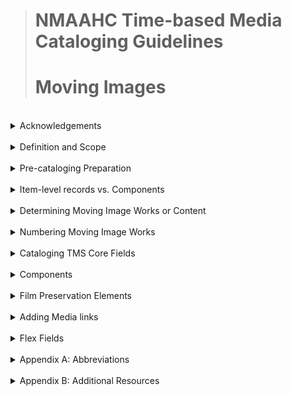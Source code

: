 ># NMAAHC Time-based Media Cataloging Guidelines
># **Moving Images**

<br/>

<details>
<summary>
Acknowledgements
</summary>   

>### These guidelines were written mostly between 2020-2023 by NMAAHC Media Cataloger, Bryan Miller. Review, edits and consultation were provided by Emily Houf, Bleakley McDowell and Judith Andrews. Addtional contributions have come from NMAAHC staff, contractors and interns. We are deeply inbedted to NMAAHC leadership and to many other museums and archives from which these guidelines find inspiration.

>> #### Contributors to these guidelines, past and present, include in alaphabetical order: Judith Andrews, Ina Archer, Jasmyn Castro, Chialin Chou, Walter Forsberg, Dan Finn, Emily Houf, AJ Lawrence, Bleakley McDowell, Bryan Miller, CK Ming, Emily Nabasny.

>>> ##### Apologies to anyone we missed! Send us your name!

</details>

<br/>

<details>
<summary>
Definition and Scope
</summary>
<p>

### These guidelines pertain to analog and digital moving image objects within the Collection of the National Museum of African American History and Culture (NMAAHC). They include the cataloging and naming of moving image objects, art installations with time-based elements, and digital objects and their carriers. Additional guidelines for Primary Digital Collection Objects (PDCO) can be found in the Guidelines for Cataloging PDCO. These guidelines build upon and should be used in conjunction with the general cataloging rules enumerated in the NMAAHC Cataloging Standards and Guidelines.

<br/>

### **Work and Instantiation** 
<p> 

Cataloging time-based materials addresses an object on two levels: (1) the physical object and (2) its content. The terms “work” and “instantiation” are frequently used to describe the difference between the physical object and its content and are defined as follows:

- Work: the content on a reel of film, videotape, cassette tape, DVD, digital file, etc.
<br>

- Instantiation: the format that carries the work (i.e., content); meaning, the physical manifestation/iteration on which the work can be found (e.g., 16mm film, 8mm film, videotape, DVD, etc.)
<br>

The Museum’s collection often contains the same work on multiple instantiations with different formats and physical characteristics. For example, the Pearl Bowser film collection holds multiple copies of the film Hands of Inge created when the film was made around 1962: work prints, release prints, negatives, answer prints, etc. Comprehensively cataloging Hands of Inge requires accounting for the differences between each of these instantiations as well as describing their content.
</details>

<br>

<details>
<summary>
Pre-cataloging Preparation
</summary>
<p>

One of the first steps in the cataloging process is the retrieval and evaluation of associated materials for the object(s) being cataloged. Below are some steps catalogers can take to prepare for detailed cataloging.

<br>

1. Check the accession file for background information about the object(s) being cataloged. The acquisition accession form is especially useful for providing pertinent information about the object's content, maker, and significance.
2. Check the conservation report for information about the object’s physical properties. For example, film stock, format, dimensions, information recorded on the container etc.
3. Check reference images for information that can be gleaned such as whether there is an optical soundtrack and whether the picture is in black-and-white or color. Similarly, reference images of film often include title slides that contain information that can be useful during preliminary cataloging.
4. Consult with the Media Archives & Conservation Team, Media Archivist, DAMS Manager and/or Collections Information Specialist to obtain access copies of the work and communicate any questions/concerns that arise. Confer with the registrars and Curator of Record for any questions about acquisition or context.
</details>

<br>

<details>
<summary>
Item-level records vs. Components
</summary>
<p>

Depending on the type of instantiation and the particularities of the collection in which it was acquired, 
cataloging may utilize separate TMS object records for each instantiation or combine several instantiations 
from the same accession into a single TMS object record using components. Instantiations from different accessions 
should always receive separate TMS records to properly record the acquisition information for each. With either approach, be sure to record the differences between the instantiations (format, attributes, dimensions, etc.) thoroughly so that users can distinguish them from one another easily. Consult with the Media Archivist, Collections Information Specialist and/or Registrars if unsure when instantiations should receive separate TMS records

<img src="images/TBM_cataloging_MI_01.jpg">

<br>

<img src="images/TBM_cataloging_MI_02.jpg">

<br>

##### **HANDS OF INGE (2012.79.1.9.1ac-.2a)**: in the example above, a work print and a release print of HANDS OF INGE were accessioned and are cataloged in separate TMS records. The title refers to the work and is the same in both records, while the object name field distinguishes the release print from the work print. Across both records, information about the work will remain the same, but details of the physical characteristics of the different instantiations will vary.
</details>

<br>

<details>
<summary>
Determining Moving Image Works or Content
</summary>
<p>

When possible, viewing the content in part or in its entirety is beneficial for cataloging. 
If the object has been digitized by NMAAHC, its content may be available through the Digital Asset Management System (DAMS), 
or via the DAMS Manager or Media Archivist. The NMAAHC film collection includes commercial releases in addition to rare and unique works, 
which may be available through external sources such as YouTube, Internet Archive, or the American Archive of Public Broadcasting.
<p>

Film databases such as Turner Classic Movies (TCM), the Internet Movie Database (IMDb), Internet Archive, American Film Institute (AFI), 
library databases and other reputable sources are all useful reservoirs of information, 
as are Media Archives and Conservation Team members and reference library. 
Survey several sources to get a comprehensive account of the work. Please note that when record of a work cannot be found in external sources, 
that rare work requires more detailed and comprehensive cataloging description than widely known commercial works.
<p>

When a work is not viewable and the content cannot be determined, complete the catalog record as thoroughly as possible based on the information that is currently known about the object. Be clear about what is ambiguous or unknown about the work. For example, an unviewable work may be cataloged as “16mm film of unknown footage attributed to Pearl Bowser,” or “Reel of unknown footage from the Pearl Bowser collection.” This communicates clearly what is both known and unknown about the instantiation and the unknown content. The catalog record can be updated when the object becomes viewable or more information is known.
<br>

<blockquote>
<details>
<summary>
Types of Works
</summary>
<p>

For cataloging purposes, it may be helpful to think of moving images in terms of a few broad conceptual groups such as formal works and informal works, finished works and unfinished works, fiction and nonfiction works, etc. We will refer to these as “Types of Works” for the purposes of this document. While the Types of Works are not official categories, the types can assist with determining titles/object names, which dates should be reflected in the TMS record, how to construct descriptions, which constituent role types to use, etc.

- Formal works: includes complete works that have been published or officially released with title, or for which a title is provided within the work itself or by the creator. Formal works are more likely to be prolific/pervasive in the public than informal works
    - e.g., feature films, televised programs, documentaries, etc.
- Informal works: refers to works that have not been officially published or released. In many instances, informal works were never assigned a formal title by their creators and are rare/not generally available in the public
    - e.g., home movies, amateur films, footage that have not been published, unfinished works by filmmakers
- Fiction works: refers to works that describe imaginary events and people
    - e.g., fictional movies and episodes of fictional television shows
- Nonfiction works: works that are based on facts, real events, and real people. They tend to be biographical or historical in nature
    - e.g., documentary films, filmed/televised interviews, filmed/televised sporting events, time-based artworks
- Unfinished works: works that have been deemed incomplete
    - e.g., unfinished film projects
<p>

Keep in mind that Types of Works are not strict categories, and some works may bridge multiple types. For example, the film Unspoken Conversation bears hallmarks of both informal and formal works. Filmmaker Iman Hameen created Unspoken Conversation while she was a student (informal), though it is a titled work and has since had a small commercial release (formal). When cataloging works that do not fit neatly into one category, use your best judgement when determining how these work type categories may guide cataloging decisions.
</details>
</blockquote>
</details>

<br>

<details>
<summary>
Numbering Moving Image Works
</summary>
<p>

Numbering guidelines for moving image objects combine the needs of NMAAHC’s Media Archives & Conservation Team and the numbering schema set forth by the Registrars. Given the variety of possible scenarios and the possible complexity of moving image objects, it is not practical to outline all scenarios in this document. Catalogers should consult the Media Archivist and/or Collections Information Specialist when uncertain about what numbering is most appropriate.
</p>
<br>

<blockquote>
<details>
<summary>Numbering PDCO
</summary>
<p>

Numbering moving image PDCO conforms closely to numbering other forms of PDCO within the Collection, where the accession year and collection number are combined to generate an object number. A work number may be added to the sequence if there are multiple objects in the collection. The most general formulation for numbering moving image PDCO is:
<br>

*[AccessionYear].[CollectionNumber].[WorkNumber]*

-   **Accession Year** = the year in which the collection was accessioned
-   **Collection Number** = the order in which the collection was accessioned in that accession year
-   **Work Number** = the work (or object) number in the accessioned collection

<blockquote>
<details open>
<summary>
Storage Media
</summary>
<p>

If the PDCO arrived via storage media that was not accessioned but is stored and tracked (e.g., DVD, flash drive, hard drive etc.), the storage media should be added as an Accessory Component to the first object in the accession that is contained on the storage media. This accessory is tracked in the Components module and the accessory should receive Component Numbers with suffixes such as _acc1, _acc2, _acc3, etc.

<br>


| Object Type        | Object Number | Object Name or Title                        | Comments                                                                                                                              |
| ------------------ | ------------- | ------------------------------------------- | ------------------------------------------------------------------------------------------------------------------------------------- |
| Digital&nbsp;Video | 2021.14       | Shade&nbsp;Compositions&nbsp;SFMOMA!        | Single digital video file with no other objects in the accession                                                                      |
| Digital&nbsp;video | 2021.49.1     | This&nbsp;Isn't&nbsp;Working                | Single digital video file with other objects in the accession                                                                         |
| Digital&nbsp;video | 2018.55       | Question&nbsp;Bridge:&nbsp;Black&nbsp;Males | Single channel video with box of media players. Media players are accessories and receive the following Component Number 2018.55_acc1 |
</details>
</details>
</blockquote>

<br>

<blockquote>
<details>
<summary>
Numbering Analog Objects
</summary>
<p>

For analog moving image objects, the character 'a' should be used to designate the first 'carrier' for the essence or signal (film, video, DVD, etc.). 
Subsequent characters ('b,' 'c,' 'd' etc.) should be used for any remaining 'carriers' in the instantiation. 
The most general formulation for numbering a single- component analog object is:

<br>

*[AccessionYear].[CollectionNumber].[WorkNumber].[InstantiationNumber][ComponentElement]*

- Accession Year = the year in which the collection was accessioned
- Collection Number = the order in which the collection was accessioned in that accession year
- Work Number = the work (or object) number in the accessioned collection
- Instantiation Number = a number for the instantiation of a work (or object). 
Instantiation numbers are only used when there are multiple instantiations of a work in a collection.
- Component Element = a letter for each physical component of the object. This should start with 'a', for the first film and each 
additional film in the instantiation would receive a subsequent letter

<br>

| Object Type   | Object Number | Object Name/Title               | Comments                                                                |
| ------------- | ------------- | ------------------------------- | ----------------------------------------------------------------------- |
| Film          | 2017.55.1.1a  | Were You There?: The Black West | Object Number for a work that spans a single reel of acetate film (a)   |
| Film          | 2021.49.1     | No Maps On My Taps              | Object Number for a work that spans two reels of film (a) & (b)         |
| Film          | 2018.55       | To Be Young, Gifted, And Black  | SObject Number for a work that spans three reels of film (a), (b) & (c) |
| Videocassette |
| DVD           |

</details>
</blockquote>

<br>

<blockquote>
<details>
<summary>
Numbering Archival Collections
</summary>
<p>

Archival collections, such as the Pearl Bowser archival collection (A2012.79), will also have a Series Number between the Collection Number and the Work Number. 
This number is used to indicate the type of media. Films in archival collections usually have 1 designated as the Series Number. The formulation would look like:
<p>

*[AccessionYear].[CollectionNumber].[SeriesNumber].[WorkNumber].[InstantiationNumber][ComponentElement]*

<br>

<img src="images/TBM_cataloging_MI_03.jpg">

###### AFRICAN SPEAKERS (2012.79.1.2.1AB-.2AB): IN THE EXAMPLE ABOVE, TWO INSTANTIATIONS OF AFRICAN SPEAKERS WERE ACCESSIONED AS PART OF THE PEARL BOWSER ARCHIVAL COLLECTION: 2012.79.1.2.1AB AND 2019.79.1.2.2AB, A BLACK-AND-WHITE COMBINED NEGATIVE AND A POSITIVE BLACK-AND-WHITE. THE ACCESSION YEAR IS 2012, THE COLLECTION NUMBER IS 79, THE SERIES NUMBER IS 1, THE WORK NUMBER IS 2, THE INSTANTIATION NUMBERS ARE 1 AND 2 RESPECTIVELY AND THE COMPONENTS A & B REPRESENT EACH REEL OF ACETATE FILM.
</details>
</blockquote>

<br>

<blockquote>
<details>
<summary>Numbering Accessories
</summary>
<p>

- #### Projection reels and film canisters
Projection reels, film cores, canisters and film laboratory paper ephemera are treated as Accessory Components to the film component which they accompany. Accessories are not accessioned objects and therefore receive suffixes such as _acc1, _acc2, _acc3 etc.

<br>

<img src="images/TBM_cataloging_MI_04.jpg">

##### **LET THE CHURCH SAY AMEN! (2012.79.1.74.1ab)**: IN THE EXAMPLE ABOVE, THE WORK LET THE CHURCH SAY AMEN! IS SPREAD ACROSS TWO REELS OF FILM. THE FIRST REEL'S COMPONENT NUMBER IS 2012.79.1.74.1a AND THE SECOND REEL IS 2012.79.1.74.1b. THE PROJECTION REEL THE FIRST FILM IS ON IS 2012.79.1.74.1a_acc1 AND THE PROJECTION REEL THE SECOND REEL OF FILM IS ON IS 2012.79.1.74.1b_acc1. THE METAL CANISTERS HOLDING THE REELS ARE 2012.79.1.74.1a_acc2 AND 2012.79.1.74.1b_acc2, RESPECTIVELY. THE ORIGINAL SHIPPING CONTAINER THEY CAME IN IS 2012.79.1.74.1ab_acc1.
</details>
</blockquote>

<br>

See the NMAAHC_MediaCatalogingGuidelines_201610112 document for more about numbering moving image objects within the Collection.
</details>

<br>

<details>
<summary>
Cataloging TMS Core Fields
</summary>
<p>

<blockquote>
<details>
<summary>Classification
</summary>
<p>

All film and video objects are cataloged with the classification Media Arts-Film and Video. For time-based media artwork, add the Visual Arts classification as well. For archival collections with time-based media, both the Archival Collection and Media Arts-Film and Video classifications should be used.
</details>
</blockquote>

<br>

<blockquote>
<details>
<summary>
Object Names and Titles
</summary>
<p>

<blockquote>
<details>
<summary>
Formal works
</summary>
<p>

Formal works include complete works that have been published or officially released with a title, or for which a title is provided within the work itself or by the creator. For these objects, enter the formal title in the Title field. Use the Object Name field in addition to the Title only for disambiguation, for example, if the collection has multiple instantiations of the same work.

<img src="images/TBM_cataloging_MI_05.jpg">

###### **BOY! WHAT A GIRL (2015.167.1.1ab)**: IN THE EXAMPLE ABOVE, THE FILM’S OFFICIALLY RELEASED TITLE IS INCLUDED IN THE TITLE FIELD. AN OBJECT NAME, THOUGH OPTIONAL, IS NOT ASSIGNED.

<br>

<blockquote>
<details>
<summary>
Clips or segments of formal works
</summary>
<p>

When the object contains only a portion of a formal work, use the Object Name field with the formula “[Moving image format] clip from [Title of Work].” If the character limit allows, include more information about the subject of the clip: “[Carrier] clip of [subject] from [Title of Work].” Similarly, if the character limits are too restrictive, one can omit the carrier from the Object Name: “Clip of [long subject/Long Title of Work.]”

<img src="images/TBM_cataloging_MI_06.jpg">

###### **FILM CLIP OF “SHEIK OF ARABY” FROM TIN PAN ALLEY (2015.275.29.1a)**: IN THE EXAMPLE ABOVE, ONLY A SCENE WHERE THE ACTORS PERFORM “SHEIK OF ARABY” IN THE FEATURE FILM TIN PAN ALLEY WAS ACCESSIONED. THE OBJECT NAME “FILM CLIP OF ‘SHEIK OF ARABY’ FROM TIN PAN ALLEY” IS GENERATED USING THE FORMULA ABOVE. THE TITLE FIELD IS LEFT BLANK.
</details>


<br>

<details>
<summary>
Series of formal works
</summary>
<p>

If a complete work is from a series/anthology, use the formula “[Series Title]: [Episode Title]” to generate a title for the Title field. The series title should also be entered in the Series/Portfolio field. An Object Name is not necessary unless it aids with disambiguation.

<img src="images/TBM_cataloging_MI_07.jpg">
<img src="images/TBM_cataloging_MI_08.jpg">

###### **CAMERA THREE: THE JAZZ OF WILBUR DE PARIS (2015.275.41.1a)**: IN THE EXAMPLE ABOVE, THE SERIES TITLE, CAMERA THREE, IS INCLUDED IN THE TITLE FIELD BEFORE THE COLON AND THE EPISODE TITLE APPEARS AFTER THE COLON WITHOUT QUOTES. THE SERIES TITLE IS ALSO INCLUDED IN THE PORTFOLIO/SERIES FIELD.
<p>

If only a portion of the work was accessioned, the Title field should be left blank, and an Object Name should be created using the formula for “Clips or segments for formal works” above. The series name should still be entered in the Series/Portfolio field.

<img src="images/TBM_cataloging_MI_09.jpg">
<img src="images/TBM_cataloging_MI_08.jpg">

###### **FILM CLIP FROM CAMERA THREE: OVER THE TOP TO BEBOP (2015.275.16.1a)**: IN THE EXAMPLE ABOVE, ONLY A SEGMENT OF AN EPISODE, “OVER THE TOP TO BEBOP,” FROM THE TELEVISION SERIES CAMERA THREE WAS ACCESSIONED. THE OBJECT NAME FILM CLIP FROM CAMERA THREE: OVER THE TOP TO BEBOP IS GENERATED USING THE FORMULA ABOVE, WHERE A COLON SEPARATES THE SERIES TITLE FROM THE EPISODE TITLE. THE SERIES TITLE IS INCLUDED IN THE PORTFOLIO/SERIES FIELD AS WELL.
</details>
</details>

<br>

<details>
<summary>
Informal works: Home movies and amateur works
</summary>
<p>

**Home movies** are films or videos made without professional equipment or expertise, usually of activities involving family and friends.
<p>

Films made without professional equipment or expertise but of activities not usually associated with home movies are generally considered **amateur works**.
<p>

Both home movies and amateur films are types of informal works and are cataloged similarly.

<blockquote>
<details>
<summary>
Series of home movies and other informal works
</summary>
<p>

Home movies are unique in that they often are compilations of various clips on one reel or tape, with multiple reels or tapes in a collection. These are not formal works, however, assigning descriptive object names is difficult given the variety of clips (vacation, birthdays, singing) and the sameness of overall topic (Holman family). For this reason, assigning a title for the overall collection with sequential numbering is helpful.
<p>

Collections or series of works that are not home movies but are also not formal works benefit from a similar titling structure for the same reasons.

<img src="images/TBM_cataloging_MI_10.jpg">

###### **MAX BOND, SR. COLLECTION OF FAMILY HOME MOVIES (2016.16.1ab - .10abc)**: TITLES WITH SEQUENTIAL NUMBERS ARE ASSIGNED TO EACH RECORD.
<p>

<img src="images/TBM_cataloging_MI_11.jpg">

###### **REVEREND S. S. JONES COLLECTION OF FAMILY HOME MOVIES (2011.79.1.1abc - .9abc)**: TITLES WITH SEQUENTIAL REEL NUMBERS ARE ASSIGNED TO THE COLLECTION.
</details>

<br>

<details>
<summary>
Individual home movies, amateur films, and other informal works
</summary>
<p>

If the home movie or informal work is not part of a series, create an object name using the formula "[Carrier] footage of [description of content]" or "Home movie footage of [description of content]."

<img src="images/TBM_cataloging_MI_12.jpg">

###### **Film footage of “Bloody Monday” protests & 16th Street Baptist Church bombing (2012.79.1.107.1a)**

<img src="images/TBM_cataloging_MI_13.jpg">

##### **HOME MOVIE OF HUNTS POINT CELEBRATION (2012.79.1.15.1a)**
</details>
</details>

<br>

<details>
<summary>
Other types of works
</summary>
<p>

<blockquote>
<details>
<summary>
Compilation Reels
</summary>
<p>

Sometimes, multiple intellectually unrelated works are spliced together on a single reel of film. For example, a film editor might create a demo reel containing multiple projects that they have worked on, like a portfolio. Similarly, a film enthusiast might splice scenes from several movies together on a single reel of film. If the spliced films are (1) complete works and (2) have formal titles, enter the formal titles in the Title field using a slash (/) to separate them and use the format “Compilation reel of [some unifying characteristic]” to generate an Object Name. However, if they are not complete works or do not all have formal titles, only add the Object Name.

<img src="images/TBM_cataloging_MI_14.jpg">

###### **Film clips with the Benny Goodman Trio performing two songs (2015.275.17.1a)**: In the example above, two Benny Goodman Trio performances, “Nice Work If You Can Get It” and “Avalon” were spliced together on a single reel of film. The formal titles of the songs are entered in the Title field, separated by a slash and an Object Name that assists with disambiguation is added to the Object Name field.

<br>

<img src="images/TBM_cataloging_MI_15.jpg">

###### **Compilation reel with clips from the Judy Garland Show (2015.275.46.1a)**: In the example above, clips from **The Judy Garland Show** (television series) and **The Judy Garland Show** (television special) were spliced together in a single reel of film. Neither consisted of complete works; therefore, the Title field is left blank.
</details>
</details>
</blockquote>
</blockquote>

<br>

<blockquote>
<details>
<summary>
Constituents
</summary>
<p>

There are two factors that typically influence how constituents should be linked to catalog records for moving images: (1) the type of constituent and (2) the Type of Work. There are two types of constituents, active constituents, and passive constituents, and four (4) broad Types of Works, formal and informal works; and fiction and nonfiction works, that will determine the role types that should be applied to constituents as well as the order in which they should appear.
<p>

An active/creator constituent related to the creation of the object should always be listed first. After the significant active/creator constituent(s) have been listed, continue with the remaining constituents, regardless of whether they had an active or passive role in the object’s creation. These constituents can be listed in order of significance, but this is not a strict rule. Constituents related to the object’s provenance are typically listed last.
<p>

The table below can help catalogers determine the correct role types to apply to constituents and the order in which they should appear. However, it is by no means exhaustive. Furthermore, as mentioned in earlier paragraphs, the distinction between Types of Works (especially formal and informal) is not always clearly defined. Similarly, formal works can be fictional or nonfiction and the same is true for informal works. Catalogers should consult with the Collections Information Specialist or the Media Archivist when uncertain about which role types might be most appropriate in a specific situation.

<br>

| Type of Work                                                                                      | Constituent Type                                                                                                                          | Role                                                                                                                                                                         | Guidelines                                                                                                                                                                                                                                                                                                                                                                                                                                                                                                                                              |
| ------------------------------------------------------------------------------------------------- | ------------------------------------------------------------------------------------------------------------------------------------------| ---------------------------------------------------------------------------------------------------------------------------------------------------------------------------- | ------------------------------------------------------------------------------------------------------------------------------------------------------------------------------------------------------------------------------------------------------------------------------------------------------------------------------------------------------------------------------------------------------------------------------------------------------------------------------------------------------------------------------------------------------- |
| **Formal**<br>-&nbsp;feature&nbsp;films<br>-&nbsp;television&nbsp;shows                           | **Active**<br>- directors<br>- producers<br>- editors<br>- writers<br>-&nbsp;interviewers<br>-&nbsp;recording&nbsp;artists<br>- composers | -&nbsp;Directed&nbsp;by<br>-&nbsp;Produced&nbsp;by<br>-&nbsp;Edited&nbsp;by<br>- Written by<br>- Narrated by<br>-&nbsp;Interviewed&nbsp;by<br>- Recorded by<br>- Composed by | List the director first for motion pictures or single television programs. For television series, it's sometimes more useful to list the producer or executive producer first. If a single individual has multiple roles in the creation of a formal work, it is sometimes useful to list several of these roles. If the soundtrack or score bears some significance, the recording artist(s) or composer(s) can be linked using the “Recorded by” or “Composed by” role types.                                                                         |
| **Informal&nbsp;or&nbsp;Amateur**<br>- student films<br>- home movies                             | **Active**<br>-&nbsp;amateur&nbsp;filmmakers<br>- film students                                                                           | Created by                                                                                                                                                                   | Use the “Created by” constituent role type for informal/amateur works or to indicate the individual(s) responsible for the work’s creation when more specific role types cannot be determined.                                                                                                                                                                                                                                                                                                                                                          |                                                                                                                                                                                               |
| **Fictional Works**<br>- fiction films<br>-&nbsp;reenactments&nbsp;of&nbsp;historical&nbsp;events | **Passive**<br>- actors<br>-&nbsp;portrayed&nbsp;individuals<br>-&nbsp;institutions&nbsp;depicted                                         | Subject of                                                                                                                                                                   | For fiction works, use the role “Subject of” when entering actors/actresses featured. In these cases, the linked constituent record should show the actor’s given name (as opposed to the fiction character’s). In the Description field, one might include the fiction characters’ names in plot summaries/scene descriptions followed by the actors’ given name in parentheses. For reenactments of historical events, both the historical figure(s) portrayed, and the given name of the actor(s) should be listed using the “Subject of” role type. |                                                                                                                                                                                                                                                                                                                                                                                                                                                                                |
| **Nonfiction Works**<br>- interviews<br>- documentaries<br>- video art                            | **Passive**<br>- actors<br>-&nbsp;portrayed&nbsp;individuals<br>-&nbsp;institutions&nbsp;depicted                                         | Interview of<br>Subject of                                                                                                                                                     | For nonfiction works, such as interviews, documentaries etc., role types such as “Subject of” and “Interview of,” etc. are often sufficient.                                                                                                                                                                                                                                                                                                                                                                                                            |                                 

<br>

<img src="images/TBM_cataloging_MI_16.jpg">

###### ___Black Journal: The Black Woman (2017.32.1.1ab)___: In the example above, an episode of an education television program (nonfiction, formal work), the active constituents are the director and producer and are listed first. The remaining constituents are listed afterwards, using roles typical for nonfiction works, such as “Interview of,” “Interview by,” and “Subject of.”
<br>

<img src="images/TBM_cataloging_MI_17.jpg">

###### ___Cab Calloway Home Movie #2 (2015.273.2.2.1abc)___: In the example above, a home movie filmed by jazz musician Cab Calloway (nonfiction, informal work), the active constituents are Cab and Nuffie Calloway, who filmed the home movie. They are listed first using the “Created by” constituent role type. The passive constituents are listed afterwards using the “Subject of” role type.
<p>

<blockquote>
<details>
<summary>
Constituents for feature films
</summary>
<p>

In addition to the guidelines above, adding constituents for some feature films poses a unique challenge for a few reasons. First, not all individuals featured in feature films are always officially credited; meaning, not everyone involved in the film’s creation is included in the credits or marketing material. Open-access databases, however, will sometimes include these individuals in their records. While including uncredited individuals is not typically recommended, if catalogers become aware that a prominent individual was not officially credited for a particular work but can confirm the veracity of their role in the work through multiple reputable sources, they may elect to include that constituent in the catalog record. For example, multiple sources confirm that Sidney Poitier made his debut appearance in the musical race film Sepia Cinderella (2015.167.17.1ab) as an uncredited extra. Although Poitier was not officially credited, his constituent record is linked to the object record for Sepia Cinderella. If, however, the veracity of an individual’s role is dubious, it is better to include the speculation in the Notes field without adding a constituent record.
<p>

The second challenge relates to the sheer number of people involved in the creation of some feature films. While the ultimate goal of cataloging aims to provide a comprehensive record of the objects in the Museum’s stewardship, creating constituent records for each person/institution involved in the production of a feature film is not always feasible. Furthermore, unlike open databases such as Discogs or Wikipedia, NMAAHC's film collection is curated; meaning, the records were accessioned because of their significance to the Museum’s collection and/or mission.
<p>

In light of these considerations, it is sometimes unnecessary to include all individuals/institutions credited in a film's creation in the TMS record. The film crew, with the exception of producers, directors and sometimes editors, is almost never included in the catalog record. While in many cases all the credited cast members are included in a TMS record, sometimes that is not practical. Catalogers should use their best judgement when determining which constituents to include/exclude. The following scenarios can help catalogers make this judgement call:
- Actors/actresses with top billing (i.e., lead actors/actresses) are typically included in the catalog record
- If a film won an award in a specific category, it could be useful to include the constituent(s) actively involved in that aspect of the film’s production
- Black/African American cast members officially credited in the film’s production are typically included in the catalog record
- Prominent individuals (whether credited or uncredited)
</details>
</details>
</blockquote>
</blockquote>

<br>

<blockquote>
<details>
<summary>
Date
</summary>
<p>

Use the release date for commercial productions and the date filmed/captured for informal works or those without a release date. Estimated date ranges are acceptable if the exact release date or date filmed is not known, following the standard date label format. If there are two dates of creation, for example a film was re-issued/re-released, enter the date of original release first followed by the re-release date.

<img src="images/TBM_cataloging_MI_18.jpg">

##### *Film clips from the documentary American Music - From Folk to Jazz and Pop (2015.275.25.1a)*: In the example above, both the release date (1966) and the date the documentary was reissued (1967) are included in the date assistant.
</details>
</blockquote>

<br>

<blockquote>
<details>
<summary>
Medium
</summary>
<p>

Enter the material as enumerated in the Getty Art and Architecture Thesaurus (AAT).

| Object Type                            | Medium                                                     |
| -------------------------------------- | ---------------------------------------------------------- |
| film                                   | acetate film, polyester film, or cellulose nitrate film    |
| Videocassettes (VHS, Betacam, U-matic) | plastic with metal on polyester                            |
| DVD and optical discs                  | aluminum and polycarbonate                                 |
| PDCO                                   | Digital (entered into the Medium label manually)           |

<br>

Reels and cans should only be included in the medium if they are accessioned Components. Do not include materials for Accessory reels and cans in the “Medium” field. Instead, they can be entered in the Physical Description field within the Components module if necessary.
</details>
</blockquote>

<br>

<blockquote>
<details>
<summary>
Dimensions
</summary>
<p>

For analog objects, include both the physical dimensions, as well as the work’s duration, correct to the second. The duration of the analog playback and the digital file might differ, as the analog film may include a leader (protective film that isn't screened) and a tail. If the duration being entered in TMS is the runtime associated with the digital file, catalogers should add a descriptive note specifying that the duration recorded is in fact for the digital file.
<p>

If there are multiple reels, enter the dimensions of each reel in the main Dimensions field, as opposed to the Dimensions field within the Components module.
<p>

The dimensions for film cans that are Accessory Components should be entered in the Components module.
<p>

For time-based PDCOs, the duration as well as file size should be entered. See the _Guidelines for Cataloging PDCO_ for more information.

<img src="images/TBM_cataloging_MI_19.jpg">
<p>

##### ___Dark Manhattan (2015.167.5.1abc)___
<p>
<img src="images/TBM_cataloging_MI_20.jpg">
<p>
##### ___Shade Compositions SFMOMA! (2021.14)___: A born-digital video artwork; both the duration and file size are entered in the Dimensions field.
</details>
</blockquote>

<br>

<blockquote>
<details>
<summary>
Description
</summary>
<p>

In the Description field, describe both the physical object and its content, to the extent that it is known. Begin with the physical properties of the object such as the medium, format, etc. This is especially important if there are multiple instantiations of the same work in the Collection. Anything that sets a particular instantiation apart from its siblings should be noted in the first paragraph of the Description, to clarify any ambiguities. State whether the picture is in black and white or color, if it is contained on one reel or multiple reels, if it is a silent film/contains sound, its genre, if it is an episode of a television show, etc. A film’s physical properties are often easily accessible by reviewing the conservation report. After the physical properties have been described, move on to the object’s content.
<p>

Descriptions of the content can be organized chronologically or thematically, depending on the work. While there is understandably a fair degree of interpretative work involved in describing/summarizing a work’s content, catalogers should avoid making assumptions or judgements about the content and should not include opinionated commentary on the content or its significance. For formal works that are well-known or widely available, a summary of the overall content suffices. Include more detailed descriptions for unique and rare works, even including a scene-by-scene outline if necessary. Descriptions should be written in full sentences using clear and concise language as well as a well-organized structure.
<p>

<blockquote>
<details>
<summary>
Description when content is viewable and has been viewed
</summary>
<p>

If the content is viewable, it is often helpful to begin with a description of the film’s title frame and/or opening scene. Continue by describing other important scenes, using timestamps, if possible, to identify the scene being described. Mention important individuals, landmarks, landscapes, etc. At the end, you can describe the final scene; or you might offer broad themes/subjects that arose, without necessarily giving a detailed description.
<p>

<img src="images/TBM_cataloging_MI_21.jpg">
<p>

##### ___History of Jazz with Willis Conover, (2015.275.10.1a)___: This footage hasn’t been found anywhere outside NMAAHC’s collection. Thus, a longer, more detailed description is provided.
<p>

<img src="images/TBM_cataloging_MI_22.jpg">
<p>

##### ___Black and Tan Fantasy (2015.275.10.1a)___: A race film that is widely known and available. Thus, the description is a relatively brief summary of the work.
</details>

<br>

<details>
<summary>
Description when content is not viewable or has not been viewed
</summary>
<p>

While it is often helpful to view the content of moving images firsthand, this is not always possible or practical. For example, the object has not been digitized and is otherwise inaccessible via other sources. In other instances, the object might be viewable but watching it in its entirety would be too time consuming and therefore impractical. In either of these cases, catalogers may rely on secondary sources to construct a description of the object's content. It is best to review multiple sources so that the description can be as comprehensive as possible. Secondary sources should not be cited in the Description field; however, catalogers should include a list of the secondary sources used in the Notes field or background information as Text Entries.
<p>

<img src="images/TBM_cataloging_MI_23.jpg">
<p>

<img src="images/TBM_cataloging_MI_24.jpg">
<p>

##### ___History of the Negro in America (2017.55.24.1abc)___: Description and Notes for a film that has not been digitized and has not been viewed.
</details>
</details>
</blockquote>

<br>

<blockquote>
<details>
<summary>
Attributes
</summary>
<p>

<blockquote>
<details>
<summary>
Object Type
</summary>
<p>

As with all objects in the Collection, always use the most specific Object Type terms possible. Moving-image objects will typically have at least three Object Types that index the object’s physical properties:
- (1) the signal (film, video, DVD, PDCO etc.)
- (2) the color
- (3) whether there is sound
<p>

<blockquote>
<details>
<summary>
Carrier or format
</summary>
<p>

The carrier, or format, is typically indexed using one of the terms in the right column of the table below.

insert chart here

</details>

<br>

<details>
<summary>
Color and Sound
</summary>
<p>

All moving image objects should have attributes that indicate whether the image is in color or black-and-white and whether it is silent or contains sound. The appropriate terms, as they appear in TMS, are:
- color films (visual works)
- black-and-white films (visual works)
- sound films
- silent films

</details>

<br>

<details>
<summary>
Additional Object Type Attributes
</summary>
<p>

In addition to the object’s physical attributes, the following Object Types that refer to the content may also be added:
- children's films
- compilation films
- feature films
- home movies
- answer prints (motion pictures)
- release prints (motion pictures)
- work prints (motion pictures)
- short subjects
<p>

For film, it is not necessary to use “motion picture film” if a more specific object type within that branch can be used to describe the object. Other object types such as “negative” or “positive” can be used to further index and differentiate between objects, especially if there are different instantiations of the same work. However, while negative films should always include the “negative” Object Type, it is understood that a film is positive if neither the “negative” or “positive” Object Type is attached to the record.
<p>

Object Types should refer to the entire object rather than its constituent parts. For example, while motion picture films consist of “frames” and “filmstrips,” the “frames/filmstrips” Object Type should only be used when frames or filmstrips are being cataloged as isolated stills or strips, as opposed to parts of a motion picture work. Similarly, it would be redundant to use “sound tracks” if “sound films” is being used as an object type. “Sound tracks” should only be used if an optical/magnetic sound track is being cataloged as a distinct object.
<p>

<img src="images/TBM_cataloging_MI_29.jpg">

##### *Boy What A Gir! (2015.167.1.1ab)*: In the example above, a release print of the feature film *Boy What a Girl!*, the physical properties (16mm, black-and-white, sound) and content-related properties (feature film, release print) are all added as object type attributes.
</details>
</details>
<p>

<details>
<summary>
Subject Terms
</summary>
<p>

Subject Terms for moving image objects follow the general NMAAHC Cataloging Standards and Guidelines. Additionally, genres can be input as subject terms. Some moving image genre terms include:
<p>

<blockquote>
<details>
<summary>
Film
</summary>
<p>

- **Animated films** - Films made using animation techniques, including the process of making still images appear to move, such as the technique of photographing drawings or objects in progressive stages of performing an action.
- **Artists’ films** - Films made by visual artists.
- **Blaxploitation films** - A film made with black performers and aimed at a black audience, though generally made by white producers. These films were especially popular in the early 1970s and took the form of nearly every established genre.
- **Documentary films** - Film genre that presents fact and real situations and people rather than fiction. They typically feature the people, places, and events who are the subjects of the film, rather than actors or sets. Early examples were influenced by television news and used portable cameras.
- **Experimental films** - Broadly describes a genre of motion pictures that explore new ways of dealing with a subject or that employ new and different production techniques or an unorthodox style of filmmaking.
- **Hollywood (Film)** - Films or objects relating to films produced by Hollywood studios or the Hollywood film industry.
- **Musical films** - Predominantly theatrical fiction works whose plot is structured around segments featuring combinations of music, song, and dance, including such various types as backstage, comedy, rock, and musical biographies.
- **Process films** - Documentaries or other forms of film that illustrate the processes by which something is made or done.
- **Independent films** - films made by black filmmakers or featuring black lead characters in which black artists have control over, or input into, the creative production of the film
- **Profile films** - Documentaries or other forms of film that profile an individual or individuals.
- **Race films** - Films featuring an African American cast and geared toward African American audiences that were produced outside Hollywood from about 1915 to about 1950
- **Western films** - A film genre since the earliest days of motion pictures that derives from the history and legends of the western part of this country, especially during the last half of the nineteenth century
</details>

<p>

<details>
<summary>
Television
</summary>
<p>

- **Children’s television**- Children's television are television programs designed for children, normally scheduled for broadcast during the morning and afternoon when children are awake.
- **Public television**- Television that provides cultural, informational, and instructional programs for the public and that is financed by a combination of government, private, and corporate sources, noncommercial television
- **Sitcoms**- A television series that involves a continuing cast of characters in a succession of comedic circumstances
- **Variety shows (television)**- Entertainment made up of a variety of acts including musical performances, sketch comedy, magic, acrobatics, juggling, and ventriloquism. It is normally introduced by a compère (master of ceremonies) or host.
</details>
</details>
</details>
</blockquote>

<br>

<blockquote>
<details>
<summary>
Portfolio/Series
</summary>
<p>

Use this field for episodes within a larger series, e.g., Black Journal segments.
</blockquote>
</blockquote>
</details>
</details>

<br>

<details>
<summary>
Components
</summary>
<p>


<blockquote>
<details>
<summary>
Film
</summary>
<p>

For film, reels and cans should be listed as Accessory Components in the Components module. If the film is housed in multiple reels/cans, each should be listed as a separate Accessory in TMS. 
</details>
<p>

<details>
<summary>
Primary Digital Component Objects (PDCO)
</summary>
<p>

For PDCO, generic storage devices or playback equipment (such as USB flash drives) should be cataloged as Accessory Components. If these Accessories contain multiple works, the Accessory Component should be attached to the first record in the collection only. A Text Entry specifying which record contains the Accessory Component should be added to all other records associated with that Accessory. See the PDCO Cataloging Guidelines4 for more information. 
</details>
<p>

<details>
<summary>
Physical Description
</summary>
<p>

Pertinent information about Accessories and Components, such as medium. should be entered in the Physical Description field of the Components module. The Appendix contains a list of common terms the Media Conservation Team uses to describe film components. Catalogers should use the expanded versions of these terms as opposed to the abbreviations available in the Appendix. 
</details>
</details>
</blockquote>

<br>

<details>
<summary>
Film Preservation Elements
</summary>
<p>

Motion picture film is often made from various materials that deteriorate over time. To preserve the original object as faithfully as possible, new analog film preservation elements are created from the original film. Some of this preservation work is done internally by the Media Archives & Conservation Team, but most often it is outsourced to preservation labs. The product of the preservation process is referred to as a film “Preservation Element.”  
<p>

The Museum defines a film “Preservation Element” as a new analog film element that NMAAHC creates, exclusively through an outside vendor, after a film object has been accessioned. Occasionally, the Museum acquires archives or objects for accessioned or non-accessioned collections that are technically preservation elements, in the sense that they were created for a film’s preservation, but they were not created by the Museum or under contract from the Museum. These objects are not considered film “Preservation Elements” for cataloging even though they could be used in a new film preservation project. For TMS clarity the term film “Preservation Element” only applies to preservations that have been commissioned by NMAAHC post accession.
<p>

Preservation Elements are typically cataloged as Accessory Components of the accessioned film object instantiation component from which they were created.
<p>

<blockquote>
<details>
<summary>
Other Types of Preservation Elements 
</summary>
<p>

It should be noted that while the vast majority of NMAAHC’s Preservation Elements are film, there are a handful of objects on different signals (e.g., Betacam videotapes) that have been preserved as well. Cataloging Preservation Elements on other signals follows the same guidelines as cataloging film Preservation Elements; however, catalogers can consult with the Media Archivist with questions and concerns when cataloging non-film Preservation Elements.  

<img src="images/TBM_cataloging_MI_31.jpg">
<p>

##### *Cab Calloway Home Movie #1 (2015.273.2.1.1A)* and preservation elements**
</details>
</details>
</blockquote>

<br>

<details>
<summary>
Adding Media links
</summary>
<p>

In addition to still photographs/reference images, links to audiovisual material can be added to TMS. Video files are delivered from the DAMS to the MADS and then linked to TMS by following the steps below:
1. Create a Rendition Number using the naming convention below. The DAMS Unique Asset name can be retrieved from the DAMS, but the string (beginning with the underscore) must be manually created.
a. DAMS Unique Asset Name + _Video_001
2. Select “video” for the Medium Type
3. Select “Video File” for the Format
4. Select “MADS” for the Path
5. Create a unique Filename by using the naming convention below. The link in bold will always be the same, and the DAMS Unique Asset name will be identical to the one retrieved from DAMS. 
6. assets/player.html?name=https://mads.si.edu/NMAAHC/Collections/ + DAMS Unique Asset
</details>

<br>

<details>
<summary>
Flex Fields
</summary>
<p>

The Media Archives & Conservation Team uses a variety of Flex Fields to track aspects of the digitization process. In addition to tracking the digitization workflow for individual time-based objects, Flex Fields are also reportable via Advanced Searches; meaning, reports can be executed to track individual Flex Fields or a combination of multiple Flex Fields across the collection. This provides a systematic way of ensuring that some steps in the digitization process are directly traceable in TMS. Below is a list of Flex Fields the Media Archives & Conservation Team uses to track the Media Conservation Lab (MCL) Digitization Workflow, and a brief outline of their intended use.


</details>

<br>

<details>
<summary>
Appendix A: Abbreviations
</summary>
<p>


</details>

<br>

<details>
<summary>
Appendix B: Additional Resources
</summary>
<p>

- Museum Cataloging
     - Harpring, Patricia. “Cataloging Museum and Special Collections Works: Documentation, Indexing, Access with CDWA, CCO and the Getty Vocabularies.” Special Collections, 2019, 269.

    - Cataloging Museum and Special Collection Objects. https://www.getty.edu/research/tools/vocabularies/cco_cdwa_for_museums.pdf

<br>

- Film and Audiovisual Cataloging – Libraries and Archives
    - “Genre-Form Guide (Motion Picture and Television Reading Room, Library of Congress).” Accessed June 10, 2021. https://www.loc.gov/rr/mopic/migintro.html.
    - Harrison, Harriet, and FIAF Cataloguing Commission, eds. The FIAF Cataloguing Rules for Film Archives. Film, Television, Sound Archive Series, vol. 1. München; New York: K.G. Saur, 1991. https://www.fiafnet.org/images/tinyUpload/E-Resources/Commission-And-PIP-Resources/CDC-resources/FIAF_Cat_Rules.pdf
    - “IASA Publications | International Association of Sound and Audiovisual Archives.” Accessed June 2, 2021. https://www.iasa-web.org/iasa-publications.
    - UCLA Film & Television Archive Cataloging Procedure Manual http://old.cinema.ucla.edu/CPMVoyager/CPMV00TofC.html

<br>

- FRBR
    - Bloss, Marjorie E. “FRBR - A Refresher Course,” n.d., 25. FRBR - A refresher course (rda-jsc.org)
    - Documenting Media Art.” Accessed June 2, 2021. http://mattersinmediaart.org/assessing-time-based-media-art.html.
    - “Library Terminology Informally Explained - Semantic Web Standards.” Accessed June 10, 2021. https://www.w3.org/2001/sw/wiki/Library_terminology_informally_explained#expression_.28FRBR.29.
    - Tillett, Barbara. “A Conceptual Model for the Bibliographic Universe,” n.d., 8. https://www.loc.gov/cds/downloads/FRBR.PDF

<br>

- Time-Based Media Cataloging
    - “Documenting Media Art.” Accessed June 2, 2021. http://mattersinmediaart.org/assessing-time-based-media-art.html.
    - Gallery Systems. “The Imai Foundation | Cataloguing Time Based Media.” Gallery Systems, July 17, 2018. https://www.gallerysystems.com/inter-media-art-institute-catalogue-time-based-media/.
    - Griesinger, Peggy. “Process History Metadata for Time-Based Media Artworks at the Museum of Modern Art, New York” 4 (2016): 12. https://www.henrystewartpublications.com/sites/default/files/Griesinger.pdf
    - MonkEL. “Time-Based Media Art: Preserving Bits and Bytes.” Text, August 21, 2015. https://npg.si.edu/blog/time-based-media-art-preserving-bits-and-bytes.
    - “Time-Based Media & Digital Art | Time-Based Media & Digital Art.” Accessed June 10, 2021. https://www.si.edu/tbma/.